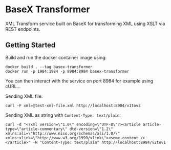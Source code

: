 # BaseX Transformer
XML Transform service built on BaseX for transforming XML using XSLT via REST endpoints.

## Getting Started

Build and run the docker container image using:

```
docker build . --tag basex-transformer
docker run -p 1984:1984 -p 8984:8984 basex-transformer
```

You can then interact with the service on port 8984 for example using cURL...

Sending XML file:

```
curl -F xml=@test-xml-file.xml http://localhost:8984/v1tov2
```

Sending XML as string with `Content-Type: text/plain`:
```
curl -d "<?xml version=\"1.0\" encoding=\"UTF-8\"?><article article-type=\"article-commentary\" dtd-version=\"1.2\" xmlns:ali=\"http://www.niso.org/schemas/ali/1.0/\" xmlns:xlink=\"http://www.w3.org/1999/xlink\"><some-content /></article>" -H "Content-Type: text/plain" http://localhost:8984/v2tov1
```



